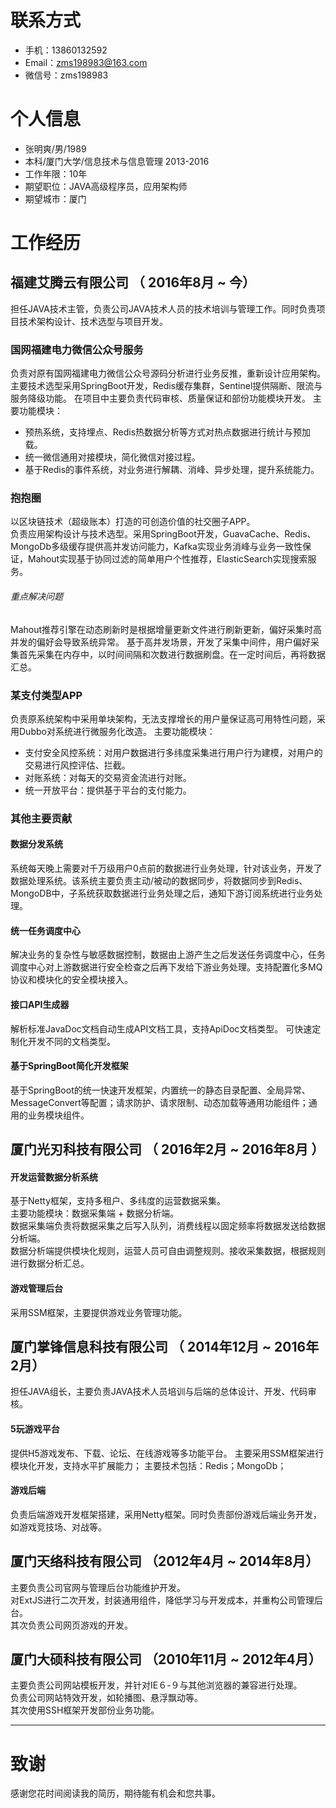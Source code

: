 # 联系方式

* 手机：13860132592
* Email：zms198983@163.com
* 微信号：zms198983

# 个人信息

* 张明爽/男/1989
* 本科/厦门大学/信息技术与信息管理 2013-2016
* 工作年限：10年
* 期望职位：JAVA高级程序员，应用架构师
* 期望城市：厦门

# 工作经历

## 福建艾腾云有限公司 （ 2016年8月 ~ 今）
担任JAVA技术主管，负责公司JAVA技术人员的技术培训与管理工作。同时负责项目技术架构设计、技术选型与项目开发。

### 国网福建电力微信公众号服务
负责对原有国网福建电力微信公众号源码分析进行业务反推，重新设计应用架构。
主要技术选型采用SpringBoot开发，Redis缓存集群，Sentinel提供隔断、限流与服务降级功能。
在项目中主要负责代码审核、质量保证和部份功能模块开发。
主要功能模块：  
- 预热系统，支持埋点、Redis热数据分析等方式对热点数据进行统计与预加载。
- 统一微信通用对接模块，简化微信对接过程。
- 基于Redis的事件系统，对业务进行解耦、消峰、异步处理，提升系统能力。

### 抱抱圈
以区块链技术（超级账本）打造的可创造价值的社交圈子APP。  
负责应用架构设计与技术选型。采用SpringBoot开发，GuavaCache、Redis、MongoDb多级缓存提供高并发访问能力，Kafka实现业务消峰与业务一致性保证，Mahout实现基于协同过滤的简单用户个性推荐，ElasticSearch实现搜索服务。
###### 重点解决问题
Mahout推荐引擎在动态刷新时是根据增量更新文件进行刷新更新，偏好采集时高并发的偏好会导致系统异常。
基于高并发场景，开发了采集中间件，用户偏好采集首先采集在内存中，以时间间隔和次数进行数据刷盘。在一定时间后，再将数据汇总。
### 某支付类型APP
负责原系统架构中采用单块架构，无法支撑增长的用户量保证高可用特性问题，采用Dubbo对系统进行微服务化改造。
主要功能模块：
- 支付安全风控系统：对用户数据进行多纬度采集进行用户行为建模，对用户的交易进行风控评估、拦截。
- 对账系统：对每天的交易资金流进行对账。
- 统一开放平台：提供基于平台的支付能力。

### 其他主要贡献
#### 数据分发系统
系统每天晚上需要对千万级用户0点前的数据进行业务处理，针对该业务，开发了数据处理系统。该系统主要负责主动/被动的数据同步，将数据同步到Redis、MongoDB中，子系统获取数据进行业务处理之后，通知下游订阅系统进行业务处理。
#### 统一任务调度中心
解决业务的复杂性与敏感数据控制，数据由上游产生之后发送任务调度中心，任务调度中心对上游数据进行安全检查之后再下发给下游业务处理。支持配置化多MQ协议和模块化的安全模块接入。
#### 接口API生成器
解析标准JavaDoc文档自动生成API文档工具，支持ApiDoc文档类型。 可快速定制化开发不同的文档类型。
#### 基于SpringBoot简化开发框架
基于SpringBoot的统一快速开发框架，内置统一的静态目录配置、全局异常、MessageConvert等配置；请求防护、请求限制、动态加载等通用功能组件；通用的业务模块组件。

## 厦门光刃科技有限公司 （ 2016年2月 ~ 2016年8月 ）
#### 开发运营数据分析系统
基于Netty框架，支持多租户、多纬度的运营数据采集。  
主要功能模块：数据采集端 + 数据分析端。  
数据采集端负责将数据采集之后写入队列，消费线程以固定频率将数据发送给数据分析端。  
数据分析端提供模块化规则，运营人员可自由调整规则。接收采集数据，根据规则进行数据分析汇总。  
#### 游戏管理后台
采用SSM框架，主要提供游戏业务管理功能。

## 厦门掌锋信息科技有限公司 （ 2014年12月 ~ 2016年2月）
担任JAVA组长，主要负责JAVA技术人员培训与后端的总体设计、开发、代码审核。
#### 5玩游戏平台
提供H5游戏发布、下载、论坛、在线游戏等多功能平台。
主要采用SSM框架进行模块化开发，支持水平扩展能力；
主要技术包括：Redis；MongoDb；
#### 游戏后端
负责后端游戏开发框架搭建，采用Netty框架。同时负责部份游戏后端业务开发，如游戏竞技场、对战等。

## 厦门天络科技有限公司 （2012年4月 ~ 2014年8月）
主要负责公司官网与管理后台功能维护开发。  
对ExtJS进行二次开发，封装通用组件，降低学习与开发成本，并重构公司管理后台。  
其次负责公司网页游戏的开发。

## 厦门大硕科技有限公司 （2010年11月 ~ 2012年4月）
主要负责公司网站模板开发，并针对IE６-９与其他浏览器的兼容进行处理。  
负责公司网站特效开发，如轮播图、悬浮飘动等。  
其次使用SSH框架开发部份业务功能。  

---      
# 致谢
感谢您花时间阅读我的简历，期待能有机会和您共事。
      
